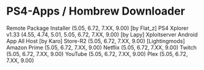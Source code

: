 # PS4-Apps / Hombrew Downloader

Remote Package Installer (5.05, 6.72, 7.XX, 9.00) [by Flat_z]
PS4 Xplorer v1.33 (4.55, 4.74, 5.01, 5.05, 6.72, 7.XX, 9.00) [by Lapy]
Xploitserver Android App All Host [by Karo]
Store-R2 (5.05, 6.72, 7.XX, 9.00) [Lightingmods]
Amazon Prime (5.05, 6.72, 7.XX, 9.00)
Netflix (5.05, 6.72, 7.XX, 9.00)
Twitch (5.05, 6.72, 7.XX, 9.00)
YouTube (5.05, 6.72, 7.XX, 9.00)
Plex (5.05, 6.72, 7.XX, 9.00)

